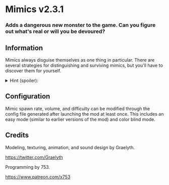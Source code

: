 # Mimics v2.3.1
### Adds a dangerous new monster to the game. Can you figure out what's real or will you be devoured?

## Information
Mimics always disguise themselves as one thing in particular. There are several strategies for distinguishing and surviving mimics, but you'll have to discover them for yourself.
<details>
  <summary>Hint (spoiler):</summary>
Try using different equipment!
</details>

## Configuration
Mimic spawn rate, volume, and difficulty can be modified through the config file generated after launching the mod at least once. This includes an easy mode (similar to earlier versions of the mod) and color blind mode.

## Credits
Modeling, texturing, animation, and sound design by Graelyth.

https://twitter.com/Graelyth

Programming by 753.

https://www.patreon.com/x753